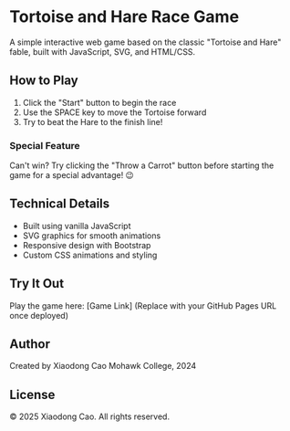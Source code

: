 # Tortoise and Hare Race Game

A simple interactive web game based on the classic "Tortoise and Hare" fable, built with JavaScript, SVG, and HTML/CSS.

## How to Play

1. Click the "Start" button to begin the race
2. Use the SPACE key to move the Tortoise forward
3. Try to beat the Hare to the finish line!

### Special Feature
Can't win? Try clicking the "Throw a Carrot" button before starting the game for a special advantage! 😉

## Technical Details
- Built using vanilla JavaScript
- SVG graphics for smooth animations
- Responsive design with Bootstrap
- Custom CSS animations and styling

## Try It Out
Play the game here: [Game Link] (Replace with your GitHub Pages URL once deployed)

## Author
Created by Xiaodong Cao
Mohawk College, 2024

## License
© 2025 Xiaodong Cao. All rights reserved.
